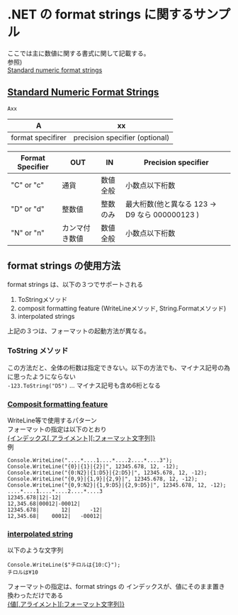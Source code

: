 # .NET の format strings に関するサンプル
ここでは主に数値に関する書式に関して記載する。  
参照)  
[Standard numeric format strings](https://docs.microsoft.com/en-us/dotnet/standard/base-types/standard-numeric-format-strings)

## [Standard Numeric Format Strings](https://docs.microsoft.com/en-us/dotnet/standard/base-types/standard-numeric-format-strings)  
```
Axx
```
| A |xx|
|---|--|
| format specifirer | precision specifier (optional) |

| Format Specifier | OUT | IN | Precision specifier |
|------------------|-----|----|---------------------|
| "C" or "c" | 通貨 | 数値全般 | 小数点以下桁数 | 
| "D" or "d" | 整数値 | 整数のみ | 最大桁数(他と異なる 123 -> D9 なら 000000123 ) | 
| "N" or "n" | カンマ付き数値| 数値全般 | 小数点以下桁数 | 

## format strings の使用方法
format strings は、以下の３つでサポートされる
1. ToStringメソッド
2. composit formatting feature (WriteLineメソッド, String.Formatメソッド)
3. interpolated strings

上記の３つは、フォーマットの起動方法が異なる。  
### ToString メソッド
この方法だと、全体の桁数は指定できない。以下の方法でも、マイナス記号の為に思ったようにならない  
`-123.ToString("D5")`  ... マイナス記号も含め6桁となる

### [Composit formatting feature](https://docs.microsoft.com/en-us/dotnet/standard/base-types/composite-formatting)
WriteLine等で使用するパターン  
フォーマットの指定は以下のとおり  
[{インデックス[,アライメント][:フォーマット文字列]}](https://docs.microsoft.com/en-us/dotnet/standard/base-types/composite-formatting#format-item-syntax)  
例  
```
Console.WriteLine("....*....1....*....2....*....3");
Console.WriteLine("{0}|{1}|{2}|", 12345.678, 12, -12);
Console.WriteLine("{0:N2}|{1:D5}|{2:D5}|", 12345.678, 12, -12);
Console.WriteLine("{0,9}|{1,9}|{2,9}|", 12345.678, 12, -12);
Console.WriteLine("{0,9:N2}|{1,9:D5}|{2,9:D5}|", 12345.678, 12, -12);
....*....1....*....2....*....3
12345.678|12|-12|
12,345.68|00012|-00012|
12345.678|       12|      -12|
12,345.68|    00012|   -00012|
```

### [interpolated string](https://docs.microsoft.com/en-us/dotnet/csharp/language-reference/tokens/interpolated)
以下のような文字列
```
Console.WriteLine($"チロルは{10:C}");
チロルは¥10
```
フォーマットの指定は、format strings の インデックスが、値にそのまま置き換わっただけである  
[{値[,アライメント][:フォーマット文字列]}](https://docs.microsoft.com/en-us/dotnet/csharp/language-reference/tokens/interpolated#structure-of-an-interpolated-string)

